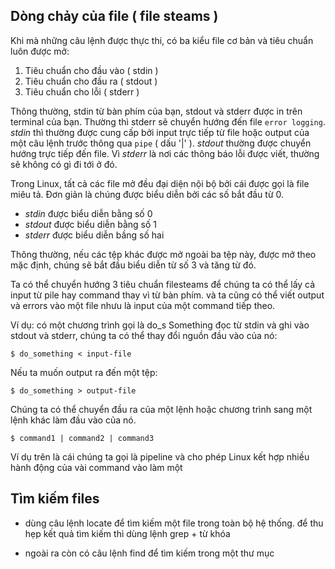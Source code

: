 ## Dòng chảy của file ( file steams )

Khi mà những câu lệnh được thực thi, có ba kiểu file cơ bản và tiêu chuẩn luôn được mở:
1. Tiêu chuẩn cho đầu vào ( stdin )
2. Tiêu chuẩn cho đầu ra ( stdout )
3. Tiêu chuẩn cho lỗi ( stderr )

Thông thường, stdin từ bàn phím của bạn, stdout và stderr được in trên terminal của bạn. Thường thì stderr sẽ chuyển hướng đến file `error logging`. *stdin* thì thường được cung cấp bởi input trực tiếp từ file hoặc output của một câu lệnh trước thông qua `pipe` ( dấu '|' ). *stdout* thường được chuyển hướng trực tiếp đến file. Vì *stderr* là nơi các thông báo lỗi được viết, thường sẽ không có gì đi tới ở đó.

Trong Linux, tất cả các file mở đều đại diện nội bộ bởi cái được gọi là file miêu tả. Đơn giản là chúng được biểu diễn bởi các số bắt đầu từ 0.
- *stdin* được biểu diễn bằng số 0
- *stdout* được biểu diễn bằng số 1
- *stderr* được biểu diễn bầng số hai

Thông thường, nếu các tệp khác được mở ngoài ba tệp này, được mở theo mặc định, chúng sẽ bắt đầu biểu diễn từ số 3 và tăng từ đó.

Ta có thể chuyển hướng 3 tiêu chuẩn filesteams để chúng ta có thể lấy cả input từ pile hay command thay vì từ bàn phím. và ta cũng có thể viết output và errors vào một file nhưu là input của một command tiếp theo.

Ví dụ: có một chương trình gọi là do_s Something đọc từ stdin và ghi vào stdout và stderr, chúng ta có thể thay đổi nguồn đầu vào của nó:
```
$ do_something < input-file
```
Nếu ta muốn output ra đến một tệp:
```
$ do_something > output-file
```
Chúng ta có thể chuyển đầu ra của một lệnh hoặc chương trình sang một lệnh khác làm đầu vào của nó.
```
$ command1 | command2 | command3
```
Ví dụ trên là cái chúng ta gọi là pipeline và cho phép Linux kết hợp nhiều hành động của vài command vào làm một

## Tìm kiếm files

- dùng câu lệnh locate để tìm kiếm một file trong toàn bộ hệ thống. để thu hẹp kết quả tìm kiếm thì dùng lệnh grep + từ khóa

- ngoài ra còn có câu lệnh find để tìm kiếm trong một thư mục











